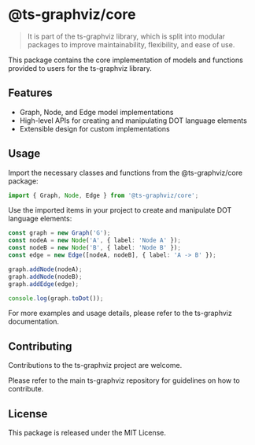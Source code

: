 # @ts-graphviz/core

> It is part of the ts-graphviz library, which is split into modular packages to improve maintainability, flexibility, and ease of use.

This package contains the core implementation of models and functions provided to users for the ts-graphviz library.

## Features

- Graph, Node, and Edge model implementations
- High-level APIs for creating and manipulating DOT language elements
- Extensible design for custom implementations

## Usage

Import the necessary classes and functions from the @ts-graphviz/core package:

```ts
import { Graph, Node, Edge } from '@ts-graphviz/core';
```

Use the imported items in your project to create and manipulate DOT language elements:

```ts
const graph = new Graph('G');
const nodeA = new Node('A', { label: 'Node A' });
const nodeB = new Node('B', { label: 'Node B' });
const edge = new Edge([nodeA, nodeB], { label: 'A -> B' });

graph.addNode(nodeA);
graph.addNode(nodeB);
graph.addEdge(edge);

console.log(graph.toDot());
```

For more examples and usage details, please refer to the ts-graphviz documentation.


## Contributing

Contributions to the ts-graphviz project are welcome.

Please refer to the main ts-graphviz repository for guidelines on how to contribute.

## License

This package is released under the MIT License.
